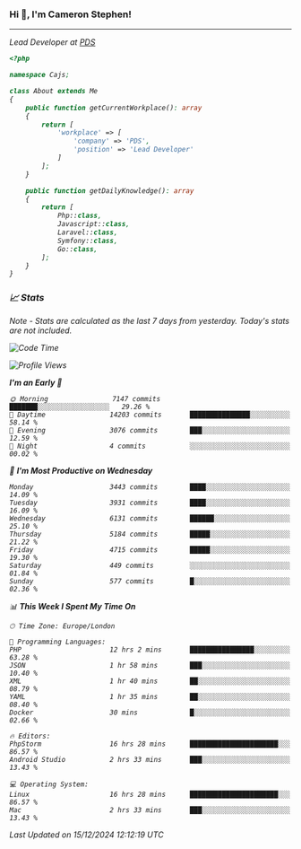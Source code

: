 ### Hi 👋, I'm Cameron Stephen!
<hr>
<p><em>Lead Developer at <a href="https://prindatasolutions.co.uk">PDS</a></p>


```php
<?php

namespace Cajs;

class About extends Me
{
    public function getCurrentWorkplace(): array
    {
        return [
            'workplace' => [
                'company' => 'PDS',
                'position' => 'Lead Developer'
            ]
        ];
    }

    public function getDailyKnowledge(): array
    {
        return [
            Php::class,
            Javascript::class,
            Laravel::class,
            Symfony::class,
            Go::class,
        ];
    }
}
```

### 📈 Stats
<p><em>Note - Stats are calculated as the last 7 days from yesterday. Today's stats are not included.</em></p>


<!--START_SECTION:waka-->
![Code Time](http://img.shields.io/badge/Code%20Time-4%2C134%20hrs%2034%20mins-blue)

![Profile Views](http://img.shields.io/badge/Profile%20Views-0-blue)

**I'm an Early 🐤** 

```text
🌞 Morning                7147 commits        ███████░░░░░░░░░░░░░░░░░░   29.26 % 
🌆 Daytime                14203 commits       ███████████████░░░░░░░░░░   58.14 % 
🌃 Evening                3076 commits        ███░░░░░░░░░░░░░░░░░░░░░░   12.59 % 
🌙 Night                  4 commits           ░░░░░░░░░░░░░░░░░░░░░░░░░   00.02 % 
```
📅 **I'm Most Productive on Wednesday** 

```text
Monday                   3443 commits        ████░░░░░░░░░░░░░░░░░░░░░   14.09 % 
Tuesday                  3931 commits        ████░░░░░░░░░░░░░░░░░░░░░   16.09 % 
Wednesday                6131 commits        ██████░░░░░░░░░░░░░░░░░░░   25.10 % 
Thursday                 5184 commits        █████░░░░░░░░░░░░░░░░░░░░   21.22 % 
Friday                   4715 commits        █████░░░░░░░░░░░░░░░░░░░░   19.30 % 
Saturday                 449 commits         ░░░░░░░░░░░░░░░░░░░░░░░░░   01.84 % 
Sunday                   577 commits         █░░░░░░░░░░░░░░░░░░░░░░░░   02.36 % 
```


📊 **This Week I Spent My Time On** 

```text
🕑︎ Time Zone: Europe/London

💬 Programming Languages: 
PHP                      12 hrs 2 mins       ████████████████░░░░░░░░░   63.28 % 
JSON                     1 hr 58 mins        ███░░░░░░░░░░░░░░░░░░░░░░   10.40 % 
XML                      1 hr 40 mins        ██░░░░░░░░░░░░░░░░░░░░░░░   08.79 % 
YAML                     1 hr 35 mins        ██░░░░░░░░░░░░░░░░░░░░░░░   08.40 % 
Docker                   30 mins             █░░░░░░░░░░░░░░░░░░░░░░░░   02.66 % 

🔥 Editors: 
PhpStorm                 16 hrs 28 mins      ██████████████████████░░░   86.57 % 
Android Studio           2 hrs 33 mins       ███░░░░░░░░░░░░░░░░░░░░░░   13.43 % 

💻 Operating System: 
Linux                    16 hrs 28 mins      ██████████████████████░░░   86.57 % 
Mac                      2 hrs 33 mins       ███░░░░░░░░░░░░░░░░░░░░░░   13.43 % 
```


 Last Updated on 15/12/2024 12:12:19 UTC
<!--END_SECTION:waka-->
